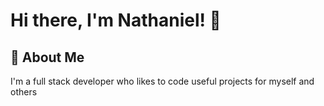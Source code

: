 # Hi there, I'm Nathaniel! 👋


## 🚀 About Me
I'm a full stack developer who likes to code useful projects for myself and others

